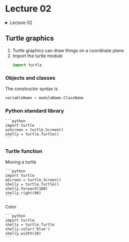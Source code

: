 # Lecture 02

<details><summary>Lecture 02</summary>
<p>

* **[Turtle graphics](#turtle-graphics)**<br/>      
* **[Objects and classes](#objects-and-classes)**<br />
* **[Python standard library](#python-standard-library)**<br/>      
* **[Turtle function](#turtle-function)**<br />
                               
</p>
</details>

## Turtle graphics      

1. Turtle graphics can draw things on a coordinate plane
2. Import the turtle module
    ```python
    import turtle
    ```

### Objects and classes

The constructor syntax is
```python
variableName = moduleName.ClassName
```
### Python standard library

    ```python
    import turtle
    asScreen = turtle.Screen()
    shelly = turtle.Turtle()
    ```

### Turtle function

Moving a turtle

    ```python
    import turtle
    aScreen = turtle.Screen()
    shelly = turtle.Turtle()
    shelly.forward(100)
    shelly.right(90)
    ```
    
Color      

    ```python
    import turtle
    shelly = turtle.Turtle
    shelly.color('blue')
    shelly.width(10)
    ```








